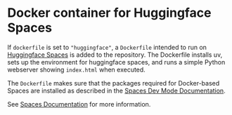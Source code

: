 # Docker container for Huggingface Spaces

If `dockerfile` is set to `"huggingface"`, a `Dockerfile` intended to run on
[Huggingface Spaces](https://huggingface.co/docs/hub/spaces) is added to the
repository. The Dockerfile installs uv, sets up the environment for
huggingface spaces, and runs a simple Python webserver showing `index.html`
when executed.

The `Dockerfile` makes sure that the packages required for Docker-based
Spaces are installed as described in the
[Spaces Dev Mode Documentation](https://huggingface.co/docs/hub/spaces-dev-mode).

See [Spaces Documentation](https://huggingface.co/docs/hub/spaces-overview)
for more information.
